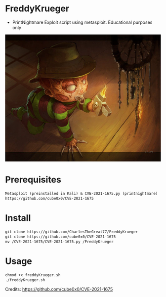 # FreddyKrueger
* PrintNightmare Exploit script using metasploit. Educational purposes only

![Image description](https://github.com/CharlesTheGreat77/FreddyKrueger/blob/main/E32AC7EA-9DF6-4E46-A901-98ACBC7C63CC.jpeg)

# Prerequisites
```
Metasploit (preinstalled in Kali) & CVE-2021-1675.py (printnightmare)
https://github.com/cube0x0/CVE-2021-1675
```

# Install
```
git clone https://github.com/CharlesTheGreat77/FreddyKrueger
git clone https://github.com/cube0x0/CVE-2021-1675
mv /CVE-2021-1675/CVE-2021-1675.py /FreddyKrueger
```
# Usage
```
chmod +x freddyKrueger.sh
./freddyKrueger.sh
```

Credits:
https://github.com/cube0x0/CVE-2021-1675
